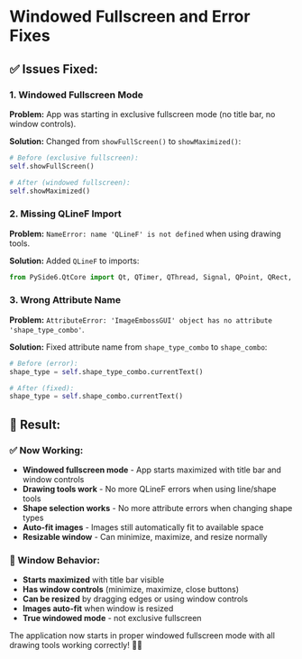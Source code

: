 # Windowed Fullscreen and Error Fixes

## ✅ **Issues Fixed:**

### **1. Windowed Fullscreen Mode**
**Problem:** App was starting in exclusive fullscreen mode (no title bar, no window controls).

**Solution:** Changed from `showFullScreen()` to `showMaximized()`:
```python
# Before (exclusive fullscreen):
self.showFullScreen()

# After (windowed fullscreen):
self.showMaximized()
```

### **2. Missing QLineF Import**
**Problem:** `NameError: name 'QLineF' is not defined` when using drawing tools.

**Solution:** Added `QLineF` to imports:
```python
from PySide6.QtCore import Qt, QTimer, QThread, Signal, QPoint, QRect, QSize, QPointF, QMimeData, QLineF
```

### **3. Wrong Attribute Name**
**Problem:** `AttributeError: 'ImageEmbossGUI' object has no attribute 'shape_type_combo'`.

**Solution:** Fixed attribute name from `shape_type_combo` to `shape_combo`:
```python
# Before (error):
shape_type = self.shape_type_combo.currentText()

# After (fixed):
shape_type = self.shape_combo.currentText()
```

## 🎯 **Result:**

### **✅ Now Working:**
- **Windowed fullscreen mode** - App starts maximized with title bar and window controls
- **Drawing tools work** - No more QLineF errors when using line/shape tools
- **Shape selection works** - No more attribute errors when changing shape types
- **Auto-fit images** - Images still automatically fit to available space
- **Resizable window** - Can minimize, maximize, and resize normally

### **📐 Window Behavior:**
- **Starts maximized** with title bar visible
- **Has window controls** (minimize, maximize, close buttons)
- **Can be resized** by dragging edges or using window controls
- **Images auto-fit** when window is resized
- **True windowed mode** - not exclusive fullscreen

The application now starts in proper windowed fullscreen mode with all drawing tools working correctly! 🎯✨
